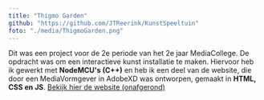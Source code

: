 ```yaml
---
title: "Thigmo Garden"
github: "https://github.com/JTReerink/KunstSpeeltuin"
foto: "./media/ThigmoGarden.png"
---
```


Dit was een project voor de 2e periode van het 2e jaar MediaCollege. De opdracht was om een interactieve kunst installatie te maken. Hiervoor heb ik gewerkt met **NodeMCU's (C++)** en heb ik een deel van de website, die door een MediaVormgever in AdobeXD was ontworpen, gemaakt in **HTML, CSS en JS**. <a href="./projecten/ThigmoGarden/" target="_blank">Bekijk hier de website (onafgerond)</a>